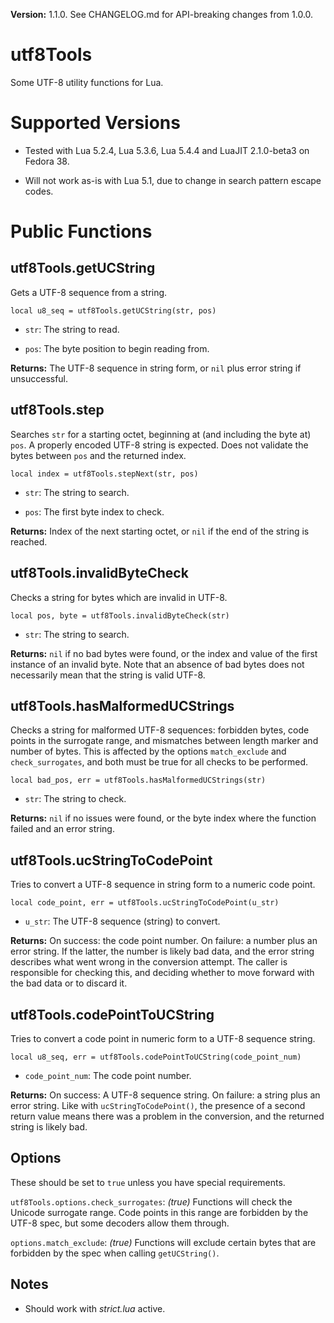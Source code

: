 **Version:** 1.1.0. See CHANGELOG.md for API-breaking changes from 1.0.0.

# utf8Tools

Some UTF-8 utility functions for Lua.


# Supported Versions

* Tested with Lua 5.2.4, Lua 5.3.6, Lua 5.4.4 and LuaJIT 2.1.0-beta3 on Fedora 38.

* Will not work as-is with Lua 5.1, due to change in search pattern escape codes.


# Public Functions

## utf8Tools.getUCString

Gets a UTF-8 sequence from a string.

`local u8_seq = utf8Tools.getUCString(str, pos)`

* `str`: The string to read.

* `pos`: The byte position to begin reading from.

**Returns:** The UTF-8 sequence in string form, or `nil` plus error string if unsuccessful.


## utf8Tools.step

Searches `str` for a starting octet, beginning at (and including the byte at) `pos`. A properly encoded UTF-8 string is expected. Does not validate the bytes between `pos` and the returned index.

`local index = utf8Tools.stepNext(str, pos)`

* `str`: The string to search.

* `pos`: The first byte index to check.

**Returns:** Index of the next starting octet, or `nil` if the end of the string is reached.


## utf8Tools.invalidByteCheck

Checks a string for bytes which are invalid in UTF-8.

`local pos, byte = utf8Tools.invalidByteCheck(str)`

* `str`: The string to search.

**Returns:** `nil` if no bad bytes were found, or the index and value of the first instance of an invalid byte. Note that an absence of bad bytes does not necessarily mean that the string is valid UTF-8.


## utf8Tools.hasMalformedUCStrings

Checks a string for malformed UTF-8 sequences: forbidden bytes, code points in the surrogate range, and mismatches between length marker and number of bytes. This is affected by the options `match_exclude` and `check_surrogates`, and both must be true for all checks to be performed.

`local bad_pos, err = utf8Tools.hasMalformedUCStrings(str)`

* `str`: The string to check.

**Returns:** `nil` if no issues were found, or the byte index where the function failed and an error string.


## utf8Tools.ucStringToCodePoint

Tries to convert a UTF-8 sequence in string form to a numeric code point.

`local code_point, err = utf8Tools.ucStringToCodePoint(u_str)`

* `u_str`: The UTF-8 sequence (string) to convert.

**Returns:** On success: the code point number. On failure: a number plus an error string. If the latter, the number is likely bad data, and the error string describes what went wrong in the conversion attempt. The caller is responsible for checking this, and deciding whether to move forward with the bad data or to discard it.


## utf8Tools.codePointToUCString

Tries to convert a code point in numeric form to a UTF-8 sequence string.

`local u8_seq, err = utf8Tools.codePointToUCString(code_point_num)`

* `code_point_num`: The code point number.

**Returns:** On success: A UTF-8 sequence string. On failure: a string plus an error string. Like with `ucStringToCodePoint()`, the presence of a second return value means there was a problem in the conversion, and the returned string is likely bad.


## Options

These should be set to `true` unless you have special requirements.

`utf8Tools.options.check_surrogates`: *(true)* Functions will check the Unicode surrogate range. Code points in this range are forbidden by the UTF-8 spec, but some decoders allow them through.

`options.match_exclude`: *(true)* Functions will exclude certain bytes that are forbidden by the spec when calling `getUCString()`.


## Notes

* Should work with *strict.lua* active.

